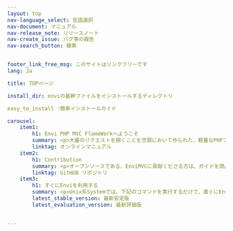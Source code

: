 ```yaml
---
layout: top
nav-language_select: 言語選択
nav-document: マニュアル
nav-release_note: リリースノート
nav-create_issue: バグ等の報告
nav-search_button: 検索


footer_link_free_msg: このサイトはリンクフリーです
lang: Ja

title: TOPページ

install_dir: enviの基幹ファイルをインストールするディレクトリ

easy_to_install :簡単インストールガイド

carousel:
    item1:
        h1: Envi PHP MVC FlameWorkへようこそ
        summary: <p>大量のリクエストを捌くことを念頭において作られた、軽量なPHPフレームワークです。</p>
        linktag: オンラインマニュアル
    item2:
        h1: Contribution
        summary: <p>オープンソースである、EnviMVCに貢献くださる方は、ガイドを読んでいただけると幸いです。</p><p>プロジェクトのForkも、こちらから。</p>
        linktag: GitHUB リポジトリ
    item3:
        h1: すぐにEnviを利用する
        summary: <p>Unix系Systemでは、下記のコマンドを実行するだけで、直ぐにEnviを始めることが来ます。</p>
        latest_stable_version: 最新安定版
        latest_evaluation_version: 最新評価版


---
```


<br>

